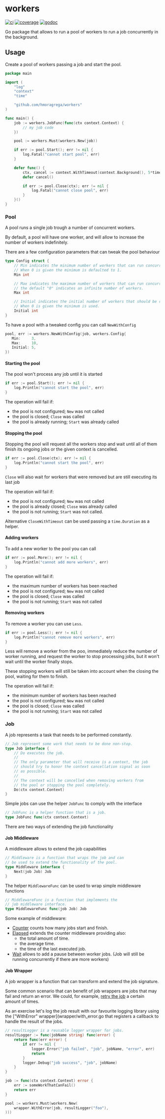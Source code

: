 # workers

[![ci][ci-badge]][ci-url]
[![coverage][coverage-badge]][coverage-url]
[![godoc][godoc-badge]][godoc-url]

Go package that allows to run a pool of workers to run a job concurrently in the background.

## Usage

Create a pool of workers passing a job and start the pool.

```go
package main

import (
    "log"
    "context"
    "time"

    "github.com/hmoragrega/workers"
)

func main() {
    job := workers.JobFunc(func(ctx context.Context) {
        // my job code 
    })

    pool := workers.Must(workers.New(job))

    if err := pool.Start(); err != nil {
        log.Fatal("cannot start pool", err)
    }

    defer func() {
        ctx, cancel := context.WithTimeout(context.Background(), 5*time.Second)
        defer cancel()

        if err := pool.Close(ctx); err != nil {
            log.Fatal("cannot close pool", err)
        }    
    }()
}
```

### Pool
A pool runs a single job trough a number of concurrent workers.

By default, a pool will have one worker, and will allow to increase
the number of workers indefinitely. 

There are a few configuration parameters that can tweak the pool
behaviour

```go
type Config struct {
    // Min indicates the minimum number of workers that can run concurrently.
    // When 0 is given the minimum is defaulted to 1.
    Min int

    // Max indicates the maximum number of workers that can run concurrently.
    // the default "0" indicates an infinite number of workers.
    Max int

    // Initial indicates the initial number of workers that should be running.
    // When 0 is given the minimum is used.
    Initial int
}
```

To have a pool with a tweaked config you can call `NewWithConfig`
```go
pool, err := workers.NewWithConfig(job, workers.Config{
   Min:     3,
   Max:     10,
   Initial: 5,
})
```

#### Starting the pool
The pool won't process any job until it is started
```go
if err := pool.Start(); err != nil {
    log.Println("cannot start the pool", err)
}
```
The operation will fail if:
- the pool is not configured; `New` was not called
- the pool is closed; `Close` was called
- the pool is already running; `Start` was already called

#### Stopping the pool
Stopping the pool will request all the workers stop and 
wait until all of them finish its ongoing jobs or the 
given context is cancelled.

```go
if err := pool.Close(ctx); err != nil {
    log.Println("cannot start the pool", err)
}
```
 
`Close` will also wait for workers that were removed but
are still executing its last job 

The operation will fail if:
- the pool is not configured; `New` was not called
- the pool is already closed; `Close` was already called
- the pool is not running; `Start` was not called.

Alternative `CloseWithTimeout` can be used passing a
 `time.Duration` as a helper.

#### Adding workers
To add a new worker to the pool you can call
```go
if err := pool.More(); err != nil {
    log.Println("cannot add more workers", err)
}
```
The operation will fail if:
- the maximum number of workers has been reached
- the pool is not configured; `New` was not called
- the pool is closed; `Close` was called
- the pool is not running; `Start` was not called

#### Removing workers
To remove a worker you can use `Less`. 
```go
if err := pool.Less(); err != nil {
    log.Println("cannot remove more workers", err)
}
```
Less will remove a worker from the poo, immediately reduce
the number of worker running, and request the worker to 
stop processing jobs, but it won't wait until the worker 
finally stops.

These stopping workers will still be taken into account
when the closing the pool, waiting for them to finish.

The operation will fail if:
- the minimum number of workers has been reached
- the pool is not configured; `New` was not called
- the pool is closed; `Close` was called
- the pool is not running; `Start` was not called

### Job
A job represents a task that needs to be performed constantly.
```go
// Job represent some work that needs to be done non-stop.
type Job interface {
	// Do executes the job.
	//
	// The only parameter that will receive is a context, the job
	// should try to honor the context cancellation signal as soon
	// as possible.
	//
	// The context will be cancelled when removing workers from
	// the pool or stopping the pool completely.
	Do(ctx context.Context)
}
```

Simple jobs can use the helper `JobFunc` to comply with the interface   
```go
// JobFunc is a helper function that is a job.
type JobFunc func(ctx context.Context)
```

There are two ways of extending the job functionality

#### Job Middleware 
A middleware allows to extend the job capabilities
```go
// Middleware is a function that wraps the job and can
// be used to extend the functionality of the pool.
type Middleware interface {
	Next(job Job) Job
}
```

The helper `MiddlewareFunc` can be used to wrap
simple middleware functions
```go 
// MiddlewareFunc is a function that implements the
// job middleware interface.
type MiddlewareFunc func(job Job) Job
```

Some example of middleware:
* [Counter](middleware/counter.go) counts how many jobs start and finish.
* [Elapsed](middleware/elapsed.go) extends the counter middleware providing also:
  - the total amount of time.
  - the average time.
  - the time of the last executed job.
* [Wait](middleware/wait.go) allows to add a pause between worker jobs. (Job will
still be running concurrently if there are more workers) 

#### Job Wrapper
A job wrapper is a function that can transform and extend the job signature. 

Some common scenario that can benefit of job wrappers are jobs that
may fail and return an error. We could, for example, [retry the job](wrapper/retry.go) 
a certain amount of times.  

As an exercise let's log the job result with our favourite logging library using the 
["WithError" wrapper](wrapper/with_error.go that registers a callback to handle the
result of the jobs.
```go
// resultLogger is a reusable logger wrapper for jobs.
resultLogger := func(jobName string) func(error) {
	return func(err error) {
		if err != nil {
			logger.Error("job failed", "job", jobName, "error", err)
			return
		}
		logger.Debug("job success", "job", jobName)
	}
}

job := func(ctx context.Context) error {
	err := someWorkThatCanFail()
	return err
}

pool := workers.Must(workers.New(
	wrapper.WithError(job, resultLogger("foo"),
)))
```

[ci-badge]: https://github.com/hmoragrega/workers/workflows/CI/badge.svg
[ci-url]:   https://github.com/hmoragrega/workers/actions?query=workflow%3ACI

[coverage-badge]: https://coveralls.io/repos/github/hmoragrega/workers/badge.svg?branch=main
[coverage-url]:   https://coveralls.io/github/hmoragrega/workers?branch=main

[godoc-badge]: https://pkg.go.dev/badge/github.com/hmoragrega/workers.svg
[godoc-url]:   https://pkg.go.dev/github.com/hmoragrega/workers
